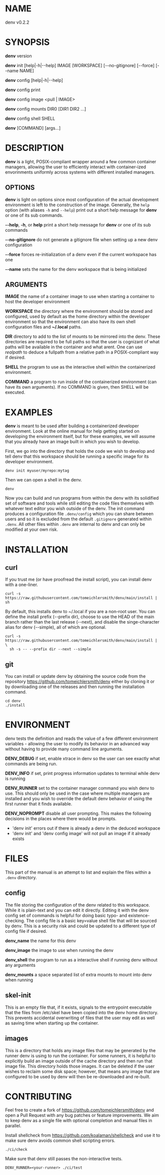 # NAME

denv v0.2.2

# SYNOPSIS

**denv** version

**denv** init [help|-h|--help] IMAGE [WORKSPACE] [--no-gitignore] [--force] [--name NAME]

**denv** config [help|-h|--help]

**denv** config print

**denv** config image <pull | IMAGE>

**denv** config mounts DIR0 [DIR1 DIR2 ...]

**denv** config shell SHELL

**denv** [COMMAND] [args...]

# DESCRIPTION

**denv** is a light, POSIX-compliant wrapper around a few common container managers,
allowing the user to efficiently interact with container-ized envorinments uniformly
across systems with different installed managers.

## OPTIONS
**denv** is light on options since most configuration of the actual development
environment is left to the construction of the image. Generally, the `help` option
(with aliases `-h` and `--help`) print out a short help message for **denv** or one
of its sub commands.

**\-\-help**, **\-h**, or **help** print a short help message for **denv** or one of its sub commands

**\-\-no\-gitignore** do not generate a gitignore file when setting up a new denv configuration

**\-\-force** forces re-initialization of a denv even if the current workspace has one

**\-\-name** sets the name for the denv workspace that is being initialized

## ARGUMENTS

**IMAGE**   the name of a container image to use when starting a container to host the developer environment

**WORKSPACE** the directory where the environment should be stored and configured, used by default
              as the home directory within the developer environment so that the environment can also
              have its own shell configuration files and **~/.local** paths.

**DIR** directory to add to the list of mounts to be mirrored into the denv. These directories
        are required to be full paths so that the user is cognizant of what paths will be available
        in the container and what arent. One can use *realpath* to deduce a fullpath from a relative
        path in a POSIX-compliant way if desired.

**SHELL** the program to use as the interactive shell within the containerized environment.

**COMMAND** a program to run inside of the containerized environment (can have its own arguments).
            If no COMMAND is given, then SHELL will be executed.


# EXAMPLES

**denv** is meant to be used after building a containerized developer environment. Look at the
online manual for help getting started on developing the environment itself, but for these examples,
we will assume that you already have an image built in which you wish to develop.

First, we go into the directory that holds the code we wish to develop and tell denv that this
workspace should be running a specific image for its developer environment.

    denv init myuser/myrepo:mytag

Then we can open a shell in the denv.

    denv

Now you can build and run programs from within the denv with its solidified set of software
and tools while still editing the code files themselves with whatever text editor you wish
outside of the denv. The init command produces a configuration file `.denv/config` which you
can share between users and so it is excluded from the default `.gitignore` generated within
`.denv`. All other files within `.denv` are internal to denv and can only be modified at
your own risk.

# INSTALLATION

## curl

If you trust me (or have proofread the install script), you can install denv with a one-liner.

    curl -s https://raw.githubusercontent.com/tomeichlersmith/denv/main/install | sh 

By default, this installs denv to ~/.local if you are a non-root user.
You can define the install prefix (--prefix dir),
choose to use the HEAD of the main branch rather
than the last release (--next), and disable the singe-character alias for denv
(--simple), all of which are optional.

    curl -s https://raw.githubusercontent.com/tomeichlersmith/denv/main/install | \
      sh -s -- --prefix dir --next --simple

## git

You can install or update denv by obtaining the source code from the repository https://github.com/tomeichlersmith/denv either by cloning it or by downloading one of the releases and then running the installation command.

    cd denv
    ./install

# ENVIRONMENT

denv tests the definition and reads the value of a few different environment variables - allowing the user
to modify its behavior in an advanced way without having to provide many command line arguments.

  **DENV_DEBUG** if set, enable xtrace in denv so the user can see exactly what commands are being run.

  **DENV_INFO** if set, print progress information updates to terminal while denv is running

  **DENV_RUNNER** set to the container manager command you wish denv to use. This should only be used in
  the case where multiple managers are installed and you wish to override the default denv behavior of
  using the first runner that it finds available.

  **DENV_NOPROMPT** disable all user prompting. This makes the following decisions in the places
  where there would be prompts.

  - 'denv init' errors out if there is already a denv in the deduced workspace
  - 'denv init' and 'denv config image' will not pull an image if it already exists

# FILES

This part of the manual is an attempt to list and explain the files within a `.denv` directory.

## config

The file storing the configuration of the denv related to this workspace.
While it is plain-text and you can edit it directly. Editing it with the denv config set of commands
is helpful for doing basic typo- and existence- checking. The config file is a basic key=value shell
file that will be sourced by denv. This is a security risk and could be updated to a different type
of config file if desired.

  **denv_name** the name for this denv

  **denv_image** the image to use when running the denv

  **denv_shell** the program to run as a interactive shell if running denv without any arguments

  **denv_mounts** a space separated list of extra mounts to mount into denv when running

## skel-init

This is an empty file that, if it exists, signals to the entrypoint executable that the files from /etc/skel have
been copied into the denv home directory. This prevents accidental overwriting of files that the user may edit as
well as saving time when starting up the container.

## images

This is a directory that holds any image files that may be generated by the runner denv is using to run the container.
For some runners, it is helpful to explicitly build an image outside of the cache directory and then run that image
file. This directory holds those images. It can be deleted if the user wishes to reclaim some disk space; however, that
means any image that are configured to be used by denv will then be re-downloaded and re-built.

# CONTRIBUTING

Feel free to create a fork of https://github.com/tomeichlersmith/denv and open a Pull Request with any bug patches or feature improvements. We aim to keep denv as a single file with optional completion and manual files in parallel.

Install shellcheck from https://github.com/koalaman/shellcheck and use it to make sure denv avoids common shell scripting errors.

    ./ci/check

Make sure that denv still passes the non-interactive tests.

    DENV_RUNNER=<your-runner> ./ci/test
